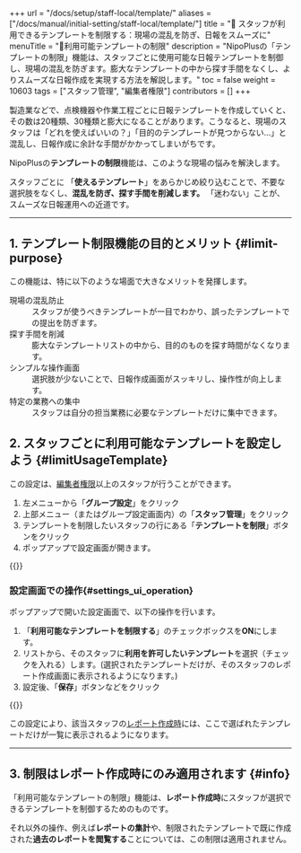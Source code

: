 +++
url = "/docs/setup/staff-local/template/"
aliases = ["/docs/manual/initial-setting/staff-local/template/"]
title = "🚫 スタッフが利用できるテンプレートを制限する：現場の混乱を防ぎ、日報をスムーズに"
menuTitle = "🚫利用可能テンプレートの制限"
description = "NipoPlusの「テンプレートの制限」機能は、スタッフごとに使用可能な日報テンプレートを制御し、現場の混乱を防ぎます。膨大なテンプレートの中から探す手間をなくし、よりスムーズな日報作成を実現する方法を解説します。"
toc = false
weight = 10603
tags = ["スタッフ管理", "編集者権限"]
contributors = []
+++

製造業などで、点検機器や作業工程ごとに日報テンプレートを作成していくと、その数は20種類、30種類と膨大になることがあります。こうなると、現場のスタッフは「どれを使えばいいの？」「目的のテンプレートが見つからない…」と混乱し、日報作成に余計な手間がかかってしまいがちです。

NipoPlusの**テンプレートの制限**機能は、このような現場の悩みを解決します。

スタッフごとに 「**使えるテンプレート**」をあらかじめ絞り込むことで、不要な選択肢をなくし、**混乱を防ぎ、探す手間を削減します。** 「迷わない」ことが、スムーズな日報運用への近道です。

---

## 1. テンプレート制限機能の目的とメリット {#limit-purpose}

この機能は、特に以下のような場面で大きなメリットを発揮します。

<dl class="basic">
<dt>現場の混乱防止</dt>
<dd>スタッフが使うべきテンプレートが一目でわかり、誤ったテンプレートでの提出を防ぎます。</dd>
<dt>探す手間を削減</dt>
<dd>膨大なテンプレートリストの中から、目的のものを探す時間がなくなります。</dd>
<dt>シンプルな操作画面</dt>
<dd>選択肢が少ないことで、日報作成画面がスッキリし、操作性が向上します。</dd>
<dt>特定の業務への集中</dt>
<dd>スタッフは自分の担当業務に必要なテンプレートだけに集中できます。</dd>
</dl>

## 2. スタッフごとに利用可能なテンプレートを設定しよう {#limitUsageTemplate}

この設定は、[編集者権限](/docs/setup/staff-global/rank/)以上のスタッフが行うことができます。

1.  左メニューから「**グループ設定**」をクリック
2.  上部メニュー（またはグループ設定画面内）の「**スタッフ管理**」をクリック
3.  テンプレートを制限したいスタッフの行にある「**テンプレートを制限**」ボタンをクリック
4.  ポップアップで設定画面が開きます。

{{<icatch filename="img/show-template-setting" msg="スタッフごとに使用できる日報テンプレートを制限します。これにより、スタッフが迷わず日報を作成できます。" alice="shield">}}

### 設定画面での操作{#settings_ui_operation}

ポップアップで開いた設定画面で、以下の操作を行います。

1.  「**利用可能なテンプレートを制限する**」のチェックボックスを**ON**にします。
2.  リストから、そのスタッフに**利用を許可したいテンプレート**を選択（チェックを入れる）します。(選択されたテンプレートだけが、そのスタッフのレポート作成画面に表示されるようになります。)
3.  設定後、「**保存**」ボタンなどをクリック

{{<icatch filename="img/template-control-setting" msg="「利用可能なテンプレートを制限する」にチェックを入れ、使わせたいテンプレートを選ぶだけ。選ばれていないテンプレートは、そのスタッフからは見えなくなります。" alice="here">}}

この設定により、該当スタッフの[レポート作成時](/docs/manual/write-report/write/#select_template)には、ここで選ばれたテンプレートだけが一覧に表示されるようになります。

---

## 3. 制限はレポート作成時にのみ適用されます {#info}

「利用可能なテンプレートの制限」機能は、**レポート作成時**にスタッフが選択できるテンプレートを制御するためのものです。

それ以外の操作、例えば**レポートの集計**や、制限されたテンプレートで既に作成された**過去のレポートを閲覧する**ことについては、この制限は適用されません。

